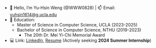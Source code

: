 - 👋 Hello, I’m Yu-Hsin Weng (@WWW0828) | 📫 Email: yuhsin1614@g.ucla.edu
- 🌱 Education:
  - Master of Science in Computer Science, UCLA (2023-2025)
  - Bachelor of Science in Computer Science, NTHU (2019-2023)
    - The 20th Dr. Mei Yi-Chi Memorial Award
- 💻 Link: [LinkedIn](https://www.linkedin.com/in/yuhsin-weng), [Resume](https://drive.google.com/file/d/14VDERgYOqfR0MozW0U_p1uurjFSRmHs2/view?usp=drive_link) (Actively seeking **2024 Summer Internship**)

<!---
WWW0828/WWW0828 is a ✨ special ✨ repository because its `README.md` (this file) appears on your GitHub profile.
You can click the Preview link to take a look at your changes.
--->
